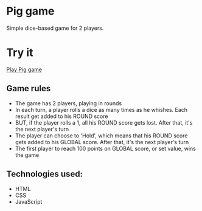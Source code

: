 # Pig game
Simple dice-based game for 2 players.
# Try it
[Play Pig game](https://krywa5.github.io/pig-game/)
## Game rules
* The game has 2 players, playing in rounds
* In each turn, a player rolls a dice as many times as he whishes. Each result get added to his ROUND score
* BUT, if the player rolls a 1, all his ROUND score gets lost. After that, it's the next player's turn
* The player can choose to 'Hold', which means that his ROUND score gets added to his GLOBAL score. After that, it's the next player's turn
* The first player to reach 100 points on GLOBAL score, or set value, wins the game
## Technologies used:
* HTML
* CSS
* JavaScript
